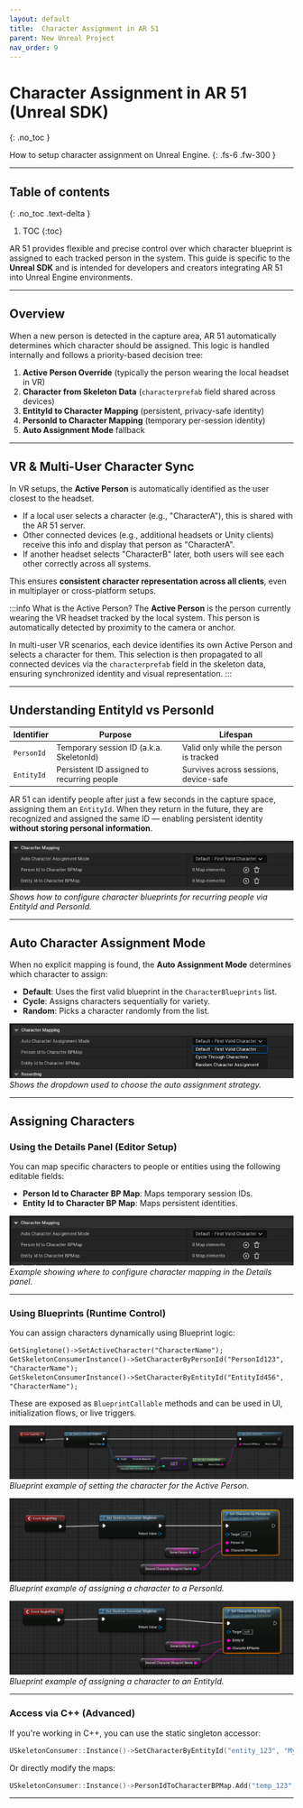 ```yaml
---
layout: default
title:  Character Assignment in AR 51
parent: New Unreal Project
nav_order: 9
---
```


# Character Assignment in AR 51 (Unreal SDK)
{: .no_toc }

How to setup character assignment on Unreal Engine.
{: .fs-6 .fw-300 }


---
## Table of contents
{: .no_toc .text-delta }

1. TOC
{:toc}


AR 51 provides flexible and precise control over which character blueprint is assigned to each tracked person in the system. This guide is specific to the **Unreal SDK** and is intended for developers and creators integrating AR 51 into Unreal Engine environments.

---

## Overview

When a new person is detected in the capture area, AR 51 automatically determines which character should be assigned. This logic is handled internally and follows a priority-based decision tree:

1. **Active Person Override** (typically the person wearing the local headset in VR)
2. **Character from Skeleton Data** (`characterprefab` field shared across devices)
3. **EntityId to Character Mapping** (persistent, privacy-safe identity)
4. **PersonId to Character Mapping** (temporary per-session identity)
5. **Auto Assignment Mode** fallback

---

## VR & Multi-User Character Sync

In VR setups, the **Active Person** is automatically identified as the user closest to the headset.

- If a local user selects a character (e.g., "CharacterA"), this is shared with the AR 51 server.
- Other connected devices (e.g., additional headsets or Unity clients) receive this info and display that person as "CharacterA".
- If another headset selects "CharacterB" later, both users will see each other correctly across all systems.

This ensures **consistent character representation across all clients**, even in multiplayer or cross-platform setups.

:::info  What is the Active Person?
The **Active Person** is the person currently wearing the VR headset tracked by the local system. This person is automatically detected by proximity to the camera or anchor.

In multi-user VR scenarios, each device identifies its own Active Person and selects a character for them. This selection is then propagated to all connected devices via the `characterprefab` field in the skeleton data, ensuring synchronized identity and visual representation.
:::

---

## Understanding EntityId vs PersonId

| Identifier  | Purpose                                | Lifespan                            |
|-------------|-----------------------------------------|-------------------------------------|
| `PersonId`  | Temporary session ID (a.k.a. SkeletonId) | Valid only while the person is tracked |
| `EntityId`  | Persistent ID assigned to recurring people | Survives across sessions, device-safe |

AR 51 can identify people after just a few seconds in the capture space, assigning them an `EntityId`. When they return in the future, they are recognized and assigned the same ID — enabling persistent identity **without storing personal information**.

![Character Maps](/assets/images/Character_Assignment_Unreal_SDK/Character%20Maps.png)
_Shows how to configure character blueprints for recurring people via EntityId and PersonId._

---

## Auto Character Assignment Mode

When no explicit mapping is found, the **Auto Assignment Mode** determines which character to assign:

- **Default**: Uses the first valid blueprint in the `CharacterBlueprints` list.
- **Cycle**: Assigns characters sequentially for variety.
- **Random**: Picks a character randomly from the list.

![Auto Character Assignment Mode](/assets/images/Character_Assignment_Unreal_SDK/Auto%20Character%20Assignment%20Mode.png)
_Shows the dropdown used to choose the auto assignment strategy._

---

## Assigning Characters

### Using the Details Panel (Editor Setup)

You can map specific characters to people or entities using the following editable fields:

- **Person Id to Character BP Map**: Maps temporary session IDs.
- **Entity Id to Character BP Map**: Maps persistent identities.

![Character Maps](/assets/images/Character_Assignment_Unreal_SDK/Character%20Maps.png)
_Example showing where to configure character mapping in the Details panel._

---

### Using Blueprints (Runtime Control)

You can assign characters dynamically using Blueprint logic:

```blueprint
GetSingletone()->SetActiveCharacter("CharacterName");
GetSkeletonConsumerInstance()->SetCharacterByPersonId("PersonId123", "CharacterName");
GetSkeletonConsumerInstance()->SetCharacterByEntityId("EntityId456", "CharacterName");
```

These are exposed as `BlueprintCallable` methods and can be used in UI, initialization flows, or live triggers.

![SetActiveCharacter in Blueprint](/assets/images/Character_Assignment_Unreal_SDK/SetActiveCharacter%20-%20Blueprint.png)
_Blueprint example of setting the character for the Active Person._

![SetCharacterByPersonId in Blueprint](/assets/images/Character_Assignment_Unreal_SDK/SetCharacterByPersonId%20-%20Blueprint.png)
_Blueprint example of assigning a character to a PersonId._

![SetCharacterByEntityId in Blueprint](/assets/images/Character_Assignment_Unreal_SDK/SetCharacterByEntityId%20-%20Blueprint.png)
_Blueprint example of assigning a character to an EntityId._

---

### Access via C++ (Advanced)

If you're working in C++, you can use the static singleton accessor:

```cpp
USkeletonConsumer::Instance()->SetCharacterByEntityId("entity_123", "MyCharacterBP");
```

Or directly modify the maps:

```cpp
USkeletonConsumer::Instance()->PersonIdToCharacterBPMap.Add("temp_123", "MyCharacterBP");
```

---
